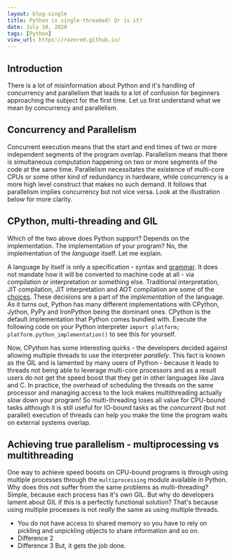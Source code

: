 ```yaml
---
layout: blog-single
title: Python is single-threaded! Or is it?
date: July 10, 2020
tags: [Python] 
view_url: https://razered.github.io/
---
```


## Introduction 
There is a lot of misinformation about Python and it's handling of concurrency and parallelism that leads to a lot of confusion for beginners approaching the subject for the first time. Let us first understand what we mean by concurrency and parallelism.

## Concurrency and Parallelism
Concurrent execution means that the start and end times of two or more independent segments of the program overlap. Parallelism means that there is simultaneous computation happening on two or more segments of the code at the same time. Parallelism necessitates the existence of multi-core CPUs or some other kind of redundancy in hardware, while concurrency is a more high level construct that makes no such demand. It follows that parallelism implies concurrency but not vice versa. Look at the illustration below for more clarity.

## CPython, multi-threading and GIL
Which of the two above does Python support? Depends on the implementation. The implementation of your program? No, the implementation of the _language_ itself. Let me explain.

A language by itself is only a specification - syntax and [grammar](https://docs.python.org/3/reference/grammar.html). It does not mandate how it will be converted to machine code at all - via compilation or interpretation or something else. Traditional interpretation, JIT compilation, JIT interpretation and AOT compilation are some of the [choices](https://softwareengineering.stackexchange.com/questions/246094/understanding-the-differences-traditional-interpreter-jit-compiler-jit-interp). These decisions are a part of the _implementation_ of the language. As it turns out, Python has many different implementations with CPython, Jython, PyPy and IronPython being the dominant ones. CPython is the default implementation that Python comes bundled with. Execute the following code on your Python interpreter `import platform; platform.python_implementation()`  to see this for yourself.

Now, CPython has some interesting quirks - the developers decided against allowing multiple threads to use the interpreter _parallely_. This fact is known as the GIL and is lamented by many users of Python - because it leads to threads not being able to leverage multi-core processors and as a result users do not get the speed boost that they get in other languages like Java and C. In practice, the overhead of scheduling the threads on the same processor and managing access to the lock makes multithreading actually _slow_ down your program! So multi-threading loses all value for CPU-bound tasks although it is still useful for IO-bound tasks as the _concurrent_ (but not parallel) execution of threads can help you make the time the program waits on external systems overlap.

## Achieving true parallelism - multiprocessing vs multithreading
One way to achieve speed boosts on CPU-bound programs is through using multiple processes through the `multiprocessing` module available in Python. Why does this not suffer from the same problems as multi-threading? Simple, because each process has it's own GIL. But why do developers lament about GIL if this is a perfectly functional solution? That's because using multiple processes is not _really_ the same as using multiple threads. 
- You do not have access to shared memory so you have to rely on pickling and unpickling objects to share information and so on. 
- Difference 2
- Difference 3
But, it gets the job done. 

